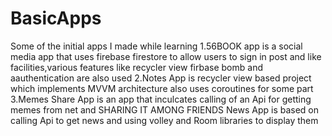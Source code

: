 # BasicApps
Some of the initial apps I made while learning 
1.56BOOK app is a social media app that uses firebase firestore to allow users to sign in post and like facilities,various features like recycler view firbase bomb and aauthentication are also used
2.Notes App is recycler view based project which implements MVVM architecture also uses coroutines for some part
3.Memes Share App is an app that inculcates calling of an Api for getting memes from net and SHARING IT AMONG FRIENDS
News App is based on calling Api to get news and using volley and Room libraries to display them
